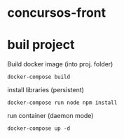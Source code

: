 # concursos-front

# buil project
Build docker image (into proj. folder)
```
docker-compose build
```
install libraries (persistent)
```
docker-compose run node npm install
```
run container (daemon mode)
```
docker-compose up -d
```
